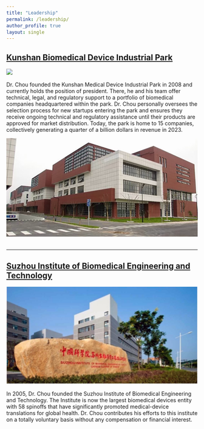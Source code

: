 ```yaml
---
title: "Leadership"
permalink: /leadership/
author_profile: true
layout: single
---
```


## [Kunshan Biomedical Device Industrial Park](http://longtechmed.com)

<img src="/files/enterprises/kunshan/model-of-park.png">

Dr. Chou founded the Kunshan Medical Device Industrial Park in 2008 and currently holds the position of president. There, he and his team offer technical, legal, and regulatory support to a portfolio of biomedical companies headquartered within the park. Dr. Chou personally oversees the selection process for new startups entering the park and ensures they receive ongoing technical and regulatory assistance until their products are approved for market distribution. Today, the park is home to 15 companies, collectively generating a quarter of a billion dollars in revenue in 2023.

<img src="/files/enterprises/kunshan/kunshan-park.png">
<br><br>

<hr />

## [Suzhou Institute of Biomedical Engineering and Technology](http://english.sibet.cas.cn/)

<img src="/files/initiatives/suzhou-institute.jpg">

In 2005, Dr. Chou founded the Suzhou Institute of Biomedical Engineering and Technology. The Institute is now the largest biomedical devices entity with 58 spinoffs that have significantly promoted medical-device translations for global health. Dr. Chou contributes his efforts to this institute on a totally voluntary basis without any compensation or financial interest.